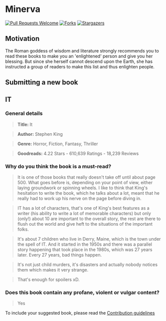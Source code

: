 # Minerva
[![Pull Requests Welcome](https://img.shields.io/badge/PRs-welcome-green.svg?style=flat-square)](http://makeapullrequest.com)
[![Forks](https://img.shields.io/github/forks/the-ethan-hunt/Minerva.svg)](https://github.com/the-ethan-hunt/Minerva/network)
[![Stargazers](https://img.shields.io/github/stars/the-ethan-hunt/Minerva.svg)](https://github.com/the-ethan-hunt/Minerva/stargazers)


## Motivation

The Roman goddess of wisdom and literature strongly recommends you to read these books to make you an 'enlightened' person and 
give you her blessing.
But since she herself cannot descend upon the Earth, she has instructed a group of readers to make this list and thus enlighten people.

## Submitting a new book

## IT

### General details

> **Title:** It

> **Author:** Stephen King

> **Genre:** Horror, Fiction, Fantasy, Thriller

> **Goodreads:**  4.22 Stars - 610,639 Ratings - 18,239 Reviews

### Why do you think the book is a must-read?

> It is one of those books that really doesn't take off until about page 500. What goes before is, depending on your point of view, either laying groundwork or spinning wheels. I like to think that King's hesitation to write the book, which he talks about a lot, meant that he really had to work up his nerve on the page before diving in.

> IT has a lot of characters, that's one of King's best features as a writer (his ability to write a lot of memorable characters) but only (only!) about 10 are important to the overall story, the rest are there to flush out the world and give heft to the situations of the important folks.

> It's about 7 children who live in Derry, Maine, which is the town under the spell of IT. And it started in the 1950s and there was a parallel story happening that took place in the 1980s, which was 27 years later. Every 27 years, bad things happen.

> It's not just child murders, it's disasters and actually nobody notices them which makes it very strange.

> That's enough for spoilers xD.

### Does this book contain any profane, violent or vulgar content?

> Yes

To include your suggested book, please read the [Contribution guidelines](https://github.com/the-ethan-hunt/Minerva/blob/master/CONTRIBUTING.md)
